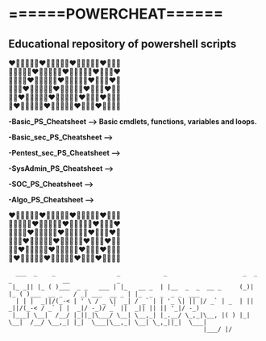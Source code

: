 # ======POWERCHEAT======

## Educational repository of powershell scripts


❤️🧡💛💚💜💙❤️🧡💛💚💜💙❤️🧡💛💚💜💙❤️🧡💛💚    
🧡💛💚💜💙❤️🧡💛💚💜💙❤️🧡💛💚💜💙❤️🧡💛💚❤️   
💛💚💜💙❤️🧡💛💚💜💙❤️🧡💛💚💜💙❤️🧡💛💚❤️🧡  
💚💜💙❤️🧡💛💚💜💙❤️🧡💛💚💜💙❤️🧡💛💚❤️🧡💛  
💜💙❤️🧡💛💚💜💙❤️🧡💛💚💜💙❤️🧡💛💚❤️🧡💛💚   
💙❤️🧡💛💚💜💙❤️🧡💛💚💜💙❤️🧡💛💚❤️🧡💛💚💜  
  
  

**-Basic_PS_Cheatsheet --> Basic cmdlets, functions, variables and loops.**

**-Basic_sec_PS_Cheatsheet -->**

**-Pentest_sec_PS_Cheatsheet -->**

**-SysAdmin_PS_Cheatsheet -->**

**-SOC_PS_Cheatsheet -->**

**-Algo_PS_Cheatsheet -->**  
  
  
  

❤️🧡💛💚💜💙❤️🧡💛💚💜💙❤️🧡💛💚💜💙❤️🧡💛💚    
🧡💛💚💜💙❤️🧡💛💚💜💙❤️🧡💛💚💜💙❤️🧡💛💚❤️   
💛💚💜💙❤️🧡💛💚💜💙❤️🧡💛💚💜💙❤️🧡💛💚❤️🧡  
💚💜💙❤️🧡💛💚💜💙❤️🧡💛💚💜💙❤️🧡💛💚❤️🧡💛  
💜💙❤️🧡💛💚💜💙❤️🧡💛💚💜💙❤️🧡💛💚❤️🧡💛💚   
💙❤️🧡💛💚💜💙❤️🧡💛💚💜💙❤️🧡💛💚❤️🧡💛💚💜  
  
  











      ___  _    _                 _            _                     _  _    _              __             _                   
     |_ _|| |_ ( )___  _ _   ___ | |_   __ _  | |__  _  _  __ _     (_)| |_ ( )___  __ _   / _| ___  __ _ | |_  _  _  _ _  ___ 
      | | |  _||/(_-< | ' \ / _ \|  _| / _` | | '_ \| || |/ _` | _  | ||  _||/(_-< / _` | |  _|/ -_)/ _` ||  _|| || || '_|/ -_)
     |___| \__|  /__/ |_||_|\___/ \__| \__,_| |_.__/ \_,_|\__, |( ) |_| \__|  /__/ \__,_| |_|  \___|\__,_| \__| \_,_||_|  \___|
                                                          |___/ |/                                                              
